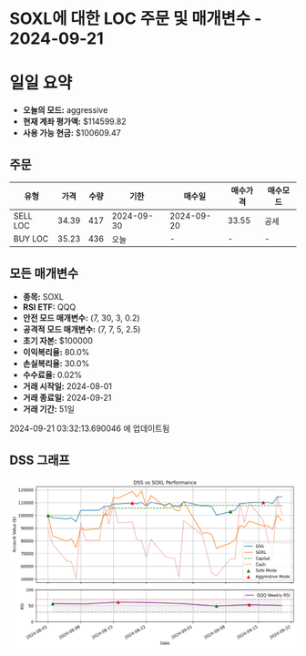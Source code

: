 # SOXL에 대한 LOC 주문 및 매개변수 - 2024-09-21

# 일일 요약

- **오늘의 모드:** aggressive
- **현재 계좌 평가액:** $114599.82
- **사용 가능 현금:** $100609.47

## 주문

| 유형 | 가격 | 수량 | 기한 | 매수일 | 매수가격 | 매수모드 |
|------|------|------|------|--------|----------|----------|
| SELL LOC | 34.39 | 417 | 2024-09-30 | 2024-09-20 | 33.55 | 공세 |
| BUY LOC | 35.23 | 436 | 오늘 | - | - | - |

## 모든 매개변수

- **종목:** SOXL
- **RSI ETF:** QQQ
- **안전 모드 매개변수:** (7, 30, 3, 0.2)
- **공격적 모드 매개변수:** (7, 7, 5, 2.5)
- **초기 자본:** $100000
- **이익복리율:** 80.0%
- **손실복리율:** 30.0%
- **수수료율:** 0.02%
- **거래 시작일:** 2024-08-01
- **거래 종료일:** 2024-09-21
- **거래 기간:** 51일

2024-09-21 03:32:13.690046 에 업데이트됨

## DSS 그래프

![DSS Graph](DSS_graph.png)
